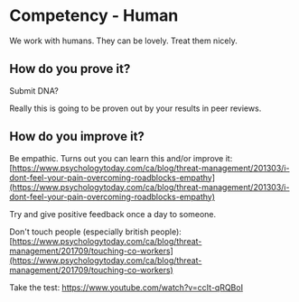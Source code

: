 # Competency - Human

We work with humans.  They can be lovely.  Treat them nicely.

## How do you prove it?

Submit DNA?

Really this is going to be proven out by your results in peer reviews.

## How do you improve it?

Be empathic.  Turns out you can learn this and/or improve it: [https://www.psychologytoday.com/ca/blog/threat-management/201303/i-dont-feel-your-pain-overcoming-roadblocks-empathy](https://www.psychologytoday.com/ca/blog/threat-management/201303/i-dont-feel-your-pain-overcoming-roadblocks-empathy)

Try and give positive feedback once a day to someone.

Don't touch people (especially british people): [https://www.psychologytoday.com/ca/blog/threat-management/201709/touching-co-workers](https://www.psychologytoday.com/ca/blog/threat-management/201709/touching-co-workers)

Take the test:
https://www.youtube.com/watch?v=ccIt-qRQBoI
